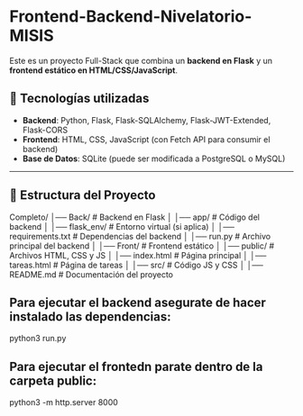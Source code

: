 # Frontend-Backend-Nivelatorio-MISIS

Este es un proyecto Full-Stack que combina un **backend en Flask** y un **frontend estático en HTML/CSS/JavaScript**.

## 🚀 Tecnologías utilizadas
- **Backend**: Python, Flask, Flask-SQLAlchemy, Flask-JWT-Extended, Flask-CORS
- **Frontend**: HTML, CSS, JavaScript (con Fetch API para consumir el backend)
- **Base de Datos**: SQLite (puede ser modificada a PostgreSQL o MySQL)

---

## 📂 Estructura del Proyecto
Completo/ │── Back/ # Backend en Flask │ │── app/ # Código del backend │ │── flask_env/ # Entorno virtual (si aplica) │ │── requirements.txt # Dependencias del backend │ │── run.py # Archivo principal del backend │ │── Front/ # Frontend estático │ │── public/ # Archivos HTML, CSS y JS │ │── index.html # Página principal │ │── tareas.html # Página de tareas │ │── src/ # Código JS y CSS │ │── README.md # Documentación del proyecto


## Para ejecutar el backend asegurate de hacer instalado las dependencias:
python3 run.py 


## Para ejecutar el frontedn parate dentro de la carpeta public:
python3 -m http.server 8000
